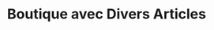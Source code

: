 ---
title: "Boutique avec Divers Articles"
url: /macenta/boutique-avec-divers-articles-14/
shop: commodité
---